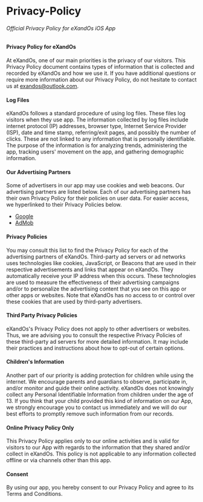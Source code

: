# Privacy-Policy
###### Official Privacy Policy for eXandOs iOS App


#### Privacy Policy for eXandOs
At eXandOs, one of our main priorities is the privacy of our visitors. This Privacy Policy document contains types of information that is collected and recorded by eXandOs and how we use it.
If you have additional questions or require more information about our Privacy Policy, do not hesitate to contact us at <exandos@outlook.com>.


#### Log Files
eXandOs follows a standard procedure of using log files. These files log visitors when they use app. The information collected by log files include internet protocol (IP) addresses, browser type, Internet Service Provider (ISP), date and time stamp, referring/exit pages, and possibly the number of clicks. These are not linked to any information that is personally identifiable. The purpose of the information is for analyzing trends, administering the app, tracking users' movement on the app, and gathering demographic information.


#### Our Advertising Partners
Some of advertisers in our app may use cookies and web beacons. Our advertising partners are listed below. Each of our advertising partners has their own Privacy Policy for their policies on user data. For easier access, we hyperlinked to their Privacy Policies below.
- [Google](https://policies.google.com/technologies/ads)
- [AdMob](https://support.google.com/admob/answer/6128543?hl=en)


#### Privacy Policies
You may consult this list to find the Privacy Policy for each of the advertising partners of eXandOs.
Third-party ad servers or ad networks uses technologies like cookies, JavaScript, or Beacons that are used in their respective advertisements and links that appear on eXandOs. They automatically receive your IP address when this occurs. These technologies are used to measure the effectiveness of their advertising campaigns and/or to personalize the advertising content that you see on this app or other apps or websites.
Note that eXandOs has no access to or control over these cookies that are used by third-party advertisers.


#### Third Party Privacy Policies
eXandOs's Privacy Policy does not apply to other advertisers or websites. Thus, we are advising you to consult the respective Privacy Policies of these third-party ad servers for more detailed information. It may include their practices and instructions about how to opt-out of certain options.


#### Children's Information
Another part of our priority is adding protection for children while using the internet. We encourage parents and guardians to observe, participate in, and/or monitor and guide their online activity.
eXandOs does not knowingly collect any Personal Identifiable Information from children under the age of 13. If you think that your child provided this kind of information on our App, we strongly encourage you to contact us immediately and we will do our best efforts to promptly remove such information from our records.


#### Online Privacy Policy Only
This Privacy Policy applies only to our online activities and is valid for visitors to our App with regards to the information that they shared and/or collect in eXandOs. This policy is not applicable to any information collected offline or via channels other than this app.


#### Consent
By using our app, you hereby consent to our Privacy Policy and agree to its Terms and Conditions.  

